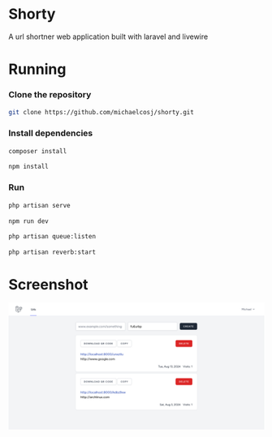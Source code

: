 # Shorty
A url shortner web application built with laravel and livewire

# Running
### Clone the repository

```sh
git clone https://github.com/michaelcosj/shorty.git
```

### Install dependencies

```sh
composer install
```

```sh
npm install
```

### Run 

```sh
php artisan serve
```

```sh
npm run dev
```

```sh
php artisan queue:listen
```

```sh
php artisan reverb:start
```

# Screenshot
![screenshot](./shorty_screenshot.png)
